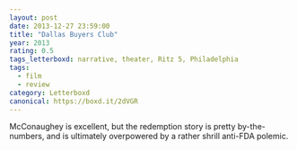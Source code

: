 ```yaml
---
layout: post 
date: 2013-12-27 23:59:00
title: "Dallas Buyers Club"
year: 2013
rating: 0.5
tags_letterboxd: narrative, theater, Ritz 5, Philadelphia
tags:
  - film
  - review
category: Letterboxd
canonical: https://boxd.it/2dVGR
---
```


McConaughey is excellent, but the redemption story is pretty by-the-numbers, and is ultimately overpowered by a rather shrill anti-FDA polemic.